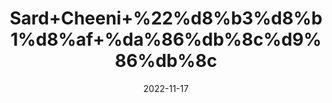 ---
title: 'Sard+Cheeni+%22%d8%b3%d8%b1%d8%af+%da%86%db%8c%d9%86%db%8c'
date: '2022-11-17' 
metatag: '' 
inventory: '0' 
draft: false 
# meta description 
shortDescripton: 'Cubeb+%22+People+use+cubebs+for+increasing+urination+to+relieve+water+retention+(as+a+diuretic).+They+also+use+it+to+treat+a+certain+parasitic+infection+in+the+intestines+called+amoebic+dysentery.+Other+uses+include+treatment+of+intestinal+gas%2c+gonorrhea%2c+and+cancer.+Some+people+take+it+for+loosening+mucus.'
description: 'Herbs+%d8%ac%da%91%db%8c+%d8%a8%d9%88%d9%b9%db%8c'
longdescription: ''
tags: ''
brand: ''
subCategory: ''
unit: '50 gm-Pk'
sellCount: '0'
featured: True
# product Price
price: '40.0'
# Product Short Description
shortDescription: 'Cubeb+%22+People+use+cubebs+for+increasing+urination+to+relieve+water+retention+(as+a+diuretic).+They+also+use+it+to+treat+a+certain+parasitic+infection+in+the+intestines+called+amoebic+dysentery.+Other+uses+include+treatment+of+intestinal+gas%2c+gonorrhea%2c+and+cancer.+Some+people+take+it+for+loosening+mucus.'
productID: 'EA54DE00-0B2D-ED11-9968-005056B3A416'
type: 'products'
category: 'Herbs+%d8%ac%da%91%db%8c+%d8%a8%d9%88%d9%b9%db%8c' 
thumnailproduct: 'https://eraconnect.blob.core.windows.net/product-images/aminsaddiquidawakhana/EA54DE00-0B2D-ED11-9968-005056B3A416.webp' 
images:
  - image: 'https://eraconnect.blob.core.windows.net/product-images/aminsaddiquidawakhana/EA54DE00-0B2D-ED11-9968-005056B3A416.webp'  
Variants:
---